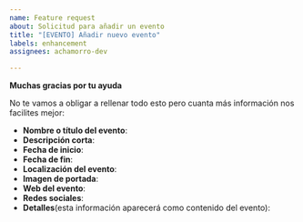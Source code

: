```yaml
---
name: Feature request
about: Solicitud para añadir un evento
title: "[EVENTO] Añadir nuevo evento"
labels: enhancement
assignees: achamorro-dev

---
```


**Muchas gracias por tu ayuda**

No te vamos a obligar a rellenar todo esto pero cuanta más información nos facilites mejor:

- **Nombre o título del evento**: 
- **Descripción corta**: 
- **Fecha de inicio**:
- **Fecha de fin**:
- **Localización del evento**:
- **Imagen de portada**:
- **Web del evento**:
- **Redes sociales**:
- **Detalles**(esta información aparecerá como contenido del evento):
